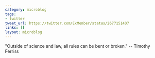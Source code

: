 ```yaml
---
category: microblog
tags:
- twitter
tweet_url: https://twitter.com/ExMember/status/2677151407
links: []
layout: microblog
---
```

"Outside of science and law, all rules can be bent or broken." -- Timothy Ferriss
